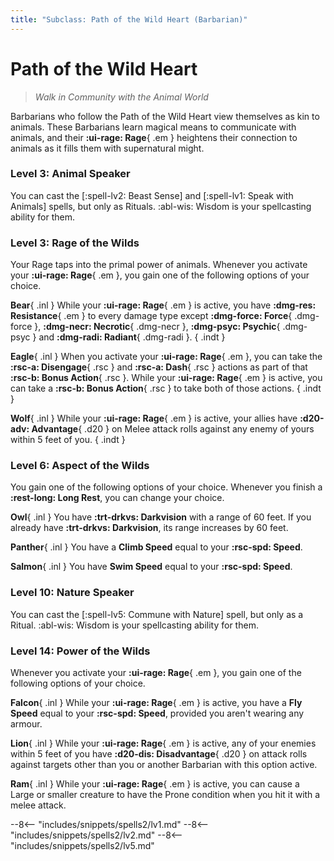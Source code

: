 ```yaml
---
title: "Subclass: Path of the Wild Heart (Barbarian)"
---
```


<p style="display:none">
Walk in Community with the Animal World
</p>

# Path of the Wild Heart

> *Walk in Community with the Animal World*

Barbarians who follow the Path of the Wild Heart view themselves as kin to animals. These Barbarians learn magical means to communicate with animals, and their **:ui-rage: Rage**{ .em } heightens their connection to animals as it fills them with supernatural might.

### Level 3: Animal Speaker

You can cast the [:spell-lv2: Beast Sense] and [:spell-lv1: Speak with Animals] spells, but only as Rituals. :abl-wis: Wisdom is your spellcasting ability for them.

### Level 3: Rage of the Wilds

Your Rage taps into the primal power of animals. Whenever you activate your **:ui-rage: Rage**{ .em }, you gain one of the following options of your choice.

**Bear**{ .inl } While your **:ui-rage: Rage**{ .em } is active, you have **:dmg-res: Resistance**{ .em } to every damage type except **:dmg-force: Force**{ .dmg-force }, **:dmg-necr: Necrotic**{ .dmg-necr }, **:dmg-psyc: Psychic**{ .dmg-psyc } and **:dmg-radi: Radiant**{ .dmg-radi }.
{ .indt }

**Eagle**{ .inl } When you activate your **:ui-rage: Rage**{ .em }, you can take the **:rsc-a: Disengage**{ .rsc } and **:rsc-a: Dash**{ .rsc } actions as part of that **:rsc-b: Bonus Action**{ .rsc }. While your **:ui-rage: Rage**{ .em } is active, you can take a **:rsc-b: Bonus Action**{ .rsc } to take both of those actions.
{ .indt }

**Wolf**{ .inl } While your **:ui-rage: Rage**{ .em } is active, your allies have **:d20-adv: Advantage**{ .d20 } on Melee attack rolls against any enemy of yours within 5 feet of you.
{ .indt }

### Level 6: Aspect of the Wilds

You gain one of the following options of your choice. Whenever you finish a **:rest-long: Long Rest**, you can change your choice.

**Owl**{ .inl } You have **:trt-drkvs: Darkvision** with a range of 60 feet. If you already have **:trt-drkvs: Darkvision**, its range increases by 60 feet.

**Panther**{ .inl } You have a **Climb Speed** equal to your **:rsc-spd: Speed**.

**Salmon**{ .inl } You have **Swim Speed** equal to your **:rsc-spd: Speed**.

### Level 10: Nature Speaker 

You can cast the [:spell-lv5: Commune with Nature] spell, but only as a Ritual. :abl-wis: Wisdom is your spellcasting ability for them.

### Level 14: Power of the Wilds  

Whenever you activate your **:ui-rage: Rage**{ .em }, you gain one of the following options of your choice.

**Falcon**{ .inl } While your **:ui-rage: Rage**{ .em } is active, you have a **Fly Speed** equal to your **:rsc-spd: Speed**, provided you aren't wearing any armour.

**Lion**{ .inl } While your **:ui-rage: Rage**{ .em } is active, any of your enemies within 5 feet of you have **:d20-dis: Disadvantage**{ .d20 } on attack rolls against targets other than you or another Barbarian with this option active.

**Ram**{ .inl } While your **:ui-rage: Rage**{ .em } is active, you can cause a Large or smaller creature to have the Prone condition when you hit it with a melee attack.

--8<-- "includes/snippets/spells2/lv1.md"
--8<-- "includes/snippets/spells2/lv2.md"
--8<-- "includes/snippets/spells2/lv5.md"